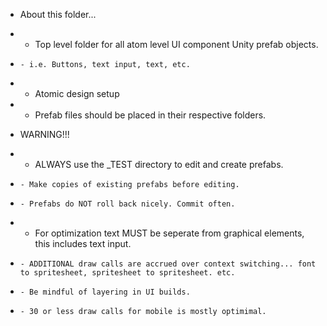 * About this folder...
*   - Top level folder for all atom level UI component Unity prefab objects.
*     - i.e. Buttons, text input, text, etc.
*   - Atomic design setup
*   - Prefab files should be placed in their respective folders.

* WARNING!!!
*   - ALWAYS use the _TEST directory to edit and create prefabs. 
*     - Make copies of existing prefabs before editing.
*     - Prefabs do NOT roll back nicely. Commit often.
*   - For optimization text MUST be seperate from graphical elements, this includes text input.
*     - ADDITIONAL draw calls are accrued over context switching... font to spritesheet, spritesheet to spritesheet. etc.
*     - Be mindful of layering in UI builds.
*     - 30 or less draw calls for mobile is mostly optimimal.